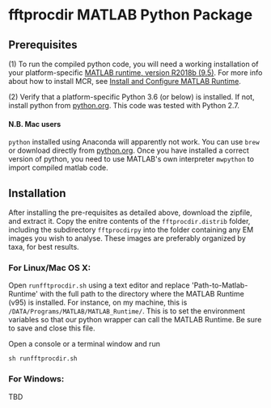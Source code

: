 # fftprocdir MATLAB Python Package


## Prerequisites

(1) To run the compiled python code, you will need a working installation of your platform-specific [MATLAB
runtime, version R2018b (9.5)](https://www.mathworks.com/products/compiler/matlab-runtime.html). 
For more info about how to install MCR, see [Install and Configure MATLAB Runtime](https://se.mathworks.com/help/compiler/install-the-matlab-runtime.html).

(2) Verify that a platform-specific Python 3.6 (or below) is installed. If not, install python from [python.org](https://www.python.org). 
This code was tested with Python 2.7.

#### N.B. Mac users
`python` installed using Anaconda will apparently not work. You can use `brew` or download directly from [python.org](https://www.python.org). 
Once you have installed a correct version of python, you need to use MATLAB's own interpreter `mwpython` to import compiled matlab code. 


## Installation

After installing the pre-requisites as detailed above, download the zipfile, and extract it. Copy the enitre contents of the 
`fftprocdir.distrib` folder, including the subdirectory `fftprocdirpy` into the folder containing any EM images you wish to analyse. 
These images are preferably organized by taxa, for best results. 


### For Linux/Mac OS X:

Open `runfftprocdir.sh` using a text editor and replace 'Path-to-Matlab-Runtime' with the full path to the directory where the 
MATLAB Runtime (v95) is installed. For instance, on my machine, this is `/DATA/Programs/MATLAB/MATLAB_Runtime/`. 
This is to set the environment variables so that our python wrapper can call the MATLAB Runtime. Be sure to save and close this file.

Open a console or a terminal window and run

```shell
sh runfftprocdir.sh
```


### For Windows:

TBD
